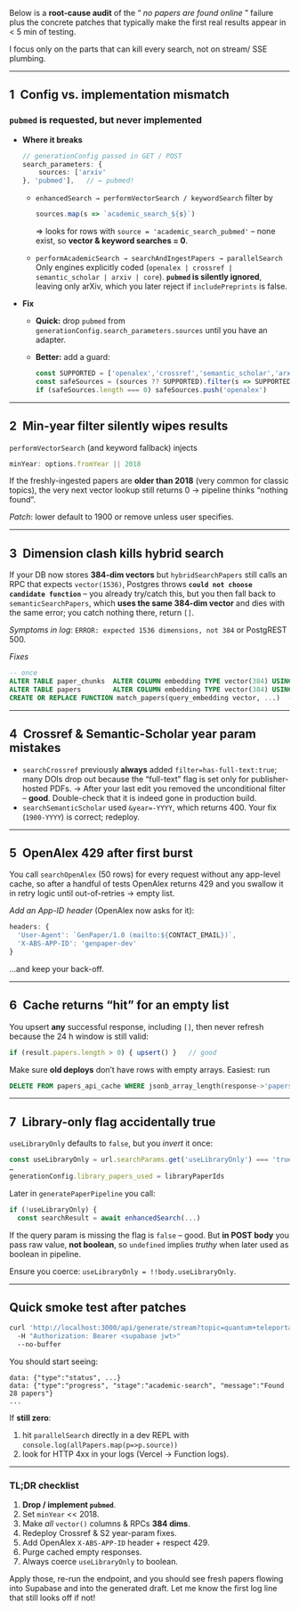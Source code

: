 Below is a **root-cause audit** of the “ *no papers are found online* ” failure plus the concrete patches that typically make the first real results appear in < 5 min of testing.

I focus only on the parts that can kill every search, not on stream/ SSE plumbing.

---

## 1 Config vs. implementation mismatch

### **`pubmed` is requested, but never implemented**

* **Where it breaks**

  ```ts
  // generationConfig passed in GET / POST
  search_parameters: {
      sources: ['arxiv'
  }, 'pubmed'],   // ← pubmed!
  ```

  * `enhancedSearch → performVectorSearch / keywordSearch`
    filter by

    ```ts
    sources.map(s => `academic_search_${s}`)
    ```

    ⇒ looks for rows with `source = 'academic_search_pubmed'` – none exist, so **vector & keyword searches = 0**.
  * `performAcademicSearch → searchAndIngestPapers → parallelSearch`
    Only engines explicitly coded (`openalex | crossref | semantic_scholar | arxiv | core`).
    **`pubmed` is silently ignored**, leaving only arXiv, which you later reject if `includePreprints` is false.

* **Fix**

  * **Quick:** drop `pubmed` from `generationConfig.search_parameters.sources` until you have an adapter.
  * **Better:** add a guard:

    ```ts
    const SUPPORTED = ['openalex','crossref','semantic_scholar','arxiv','core'] as const
    const safeSources = (sources ?? SUPPORTED).filter(s => SUPPORTED.includes(s as any))
    if (safeSources.length === 0) safeSources.push('openalex')
    ```

---

## 2 Min-year filter silently wipes results

`performVectorSearch` (and keyword fallback) injects

```ts
minYear: options.fromYear || 2018
```

If the freshly-ingested papers are **older than 2018** (very common for classic topics), the very next vector lookup still returns 0 → pipeline thinks “nothing found”.

*Patch*: lower default to 1900 or remove unless user specifies.

---

## 3 Dimension clash kills hybrid search

If your DB now stores **384-dim vectors** but `hybridSearchPapers` still calls an RPC that expects `vector(1536)`, Postgres throws **`could not choose candidate function`** – you already try/catch this, but you then fall back to `semanticSearchPapers`, which **uses the same 384-dim vector** and dies with the same error; you catch nothing there, return `[]`.

*Symptoms in log*:
`ERROR: expected 1536 dimensions, not 384` or PostgREST 500.

*Fixes*

```sql
-- once
ALTER TABLE paper_chunks  ALTER COLUMN embedding TYPE vector(384) USING embedding;
ALTER TABLE papers        ALTER COLUMN embedding TYPE vector(384) USING embedding;
CREATE OR REPLACE FUNCTION match_papers(query_embedding vector, ...)  -- no dimension suffix
```

---

## 4 Crossref & Semantic-Scholar year param mistakes

* `searchCrossref` previously **always** added `filter=has-full-text:true`;
  many DOIs drop out because the “full-text” flag is set only for publisher-hosted PDFs.
  → After your last edit you removed the unconditional filter – **good**. Double-check that it is indeed gone in production build.
* `searchSemanticScholar` used `&year=-YYYY`, which returns 400. Your fix (`1900-YYYY`) is correct; redeploy.

---

## 5 OpenAlex 429 after first burst

You call `searchOpenAlex` (50 rows) for every request without any app-level cache, so after a handful of tests OpenAlex returns 429 and you swallow it in retry logic until out-of-retries → empty list.

*Add an App-ID header* (OpenAlex now asks for it):

```ts
headers: {
  'User-Agent': `GenPaper/1.0 (mailto:${CONTACT_EMAIL})`,
  'X-ABS-APP-ID': 'genpaper-dev'
}
```

…and keep your back-off.

---

## 6 Cache returns “hit” for an empty list

You upsert **any** successful response, including `[]`, then never refresh because the 24 h window is still valid:

```ts
if (result.papers.length > 0) { upsert() }   // good
```

Make sure **old deploys** don’t have rows with empty arrays. Easiest: run

```sql
DELETE FROM papers_api_cache WHERE jsonb_array_length(response->'papers') = 0;
```

---

## 7 Library-only flag accidentally true

`useLibraryOnly` defaults to `false`, but you *invert* it once:

```ts
const useLibraryOnly = url.searchParams.get('useLibraryOnly') === 'true'
…
generationConfig.library_papers_used = libraryPaperIds
```

Later in `generatePaperPipeline` you call:

```ts
if (!useLibraryOnly) {
  const searchResult = await enhancedSearch(...)
```

If the query param is missing the flag is `false` – good.
But **in POST body** you pass raw value, **not boolean**, so `undefined` implies *truthy* when later used as boolean in pipeline.

Ensure you coerce:
`useLibraryOnly = !!body.useLibraryOnly`.

---

## Quick smoke test after patches

```bash
curl 'http://localhost:3000/api/generate/stream?topic=quantum+teleportation'
  -H "Authorization: Bearer <supabase jwt>"
  --no-buffer
```

You should start seeing:

```
data: {"type":"status", ...}
data: {"type":"progress", "stage":"academic-search", "message":"Found 28 papers"}
...
```

If **still zero**:

1. hit `parallelSearch` directly in a dev REPL with `console.log(allPapers.map(p=>p.source))`
2. look for HTTP 4xx in your logs (Vercel → Function logs).

---

### TL;DR checklist

1. **Drop / implement `pubmed`**.
2. Set `minYear` << 2018.
3. Make *all* `vector()` columns & RPCs **384 dims**.
4. Redeploy Crossref & S2 year-param fixes.
5. Add OpenAlex `X-ABS-APP-ID` header + respect 429.
6. Purge cached empty responses.
7. Always coerce `useLibraryOnly` to boolean.

Apply those, re-run the endpoint, and you should see fresh papers flowing into Supabase and into the generated draft. Let me know the first log line that still looks off if not!

